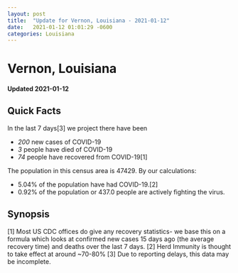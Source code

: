 ```yaml
---
layout: post
title:  "Update for Vernon, Louisiana - 2021-01-12"
date:   2021-01-12 01:01:29 -0600
categories: Louisiana
---
```


# Vernon, Louisiana
#### Updated 2021-01-12

## Quick Facts

In the last 7 days[3] we project there have been
- *200* new cases of COVID-19
- *3* people have died of COVID-19
- *74* people have recovered from COVID-19[1]

The population in this census area is 47429. By our calculations:
- 5.04% of the population have had COVID-19.[2]
- 0.92% of the population or 437.0 people are actively fighting the virus.

## Synopsis




[1] Most US CDC offices do give any recovery statistics- we base this on a formula which looks at confirmed new cases
15 days ago (the average recovery time) and deaths over the last 7 days.
[2] Herd Immunity is thought to take effect at around ~70-80%
[3] Due to reporting delays, this data may be incomplete. 
    